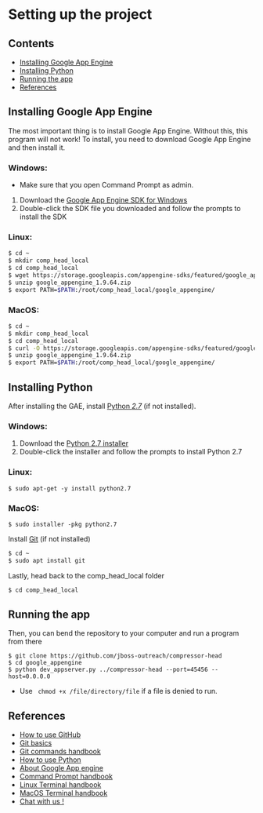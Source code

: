 # Setting up the project

## Contents
* [Installing Google App Engine](#ins_gae)
* [Installing Python](#ins_py)
* [Running the app](#run_app)
* [References](#ref)

## <a id="ins_gae"></a>Installing Google App Engine
The most important thing is to install Google App Engine. Without this, this program will not work! To install, you need to download Google App Engine and then install it.

### Windows:
* Make sure that you open Command Prompt as admin.
1. Download the [Google App Engine SDK for Windows](https://storage.googleapis.com/appengine-sdks/featured/GoogleAppEngine-1.9.64.msi)
2. Double-click the SDK file you downloaded and follow the prompts to install the SDK

### Linux:
```bash
$ cd ~
$ mkdir comp_head_local
$ cd comp_head_local
$ wget https://storage.googleapis.com/appengine-sdks/featured/google_appengine_1.9.64.zip
$ unzip google_appengine_1.9.64.zip
$ export PATH=$PATH:/root/comp_head_local/google_appengine/
```

### MacOS:
```bash
$ cd ~
$ mkdir comp_head_local
$ cd comp_head_local
$ curl -O https://storage.googleapis.com/appengine-sdks/featured/google_appengine_1.9.64.zip
$ unzip google_appengine_1.9.64.zip
$ export PATH=$PATH:/root/comp_head_local/google_appengine/
```

## <a id="ins_py"></a>Installing Python
After installing the GAE, install [Python *2.7*](https://www.python.org) (if not installed).

### Windows:
1. Download the [Python 2.7 installer](https://www.python.org/ftp/python/2.7.14/python-2.7.14.amd64.msi)
2. Double-click the installer and follow the prompts to install Python 2.7

### Linux:
```
$ sudo apt-get -y install python2.7
```

### MacOS:
```
$ sudo installer -pkg python2.7
```

Install [Git](https://git-scm.com) (if not installed)
```bash
$ cd ~
$ sudo apt install git
```

Lastly, head back to the comp_head_local folder
```bash
$ cd comp_head_local
```

## <a id="run_app"></a>Running the app
Then, you can bend the repository to your computer and run a program from there

```
$ git clone https://github.com/jboss-outreach/compressor-head
$ cd google_appengine
$ python dev_appserver.py ../compressor-head --port=45456 --host=0.0.0.0
```
* Use ``` chmod +x /file/directory/file``` if a file is denied to run.

## <a id="ref"></a>References
 * [How to use GitHub](https://guides.github.com/activities/hello-world/)
 * [Git basics](https://git-scm.com/book/en/v2/Getting-Started-Git-Basics)
 * [Git commands handbook](https://git-scm.com/docs)
 * [How to use Python](https://www.python.org/about/gettingstarted/) 
 * [About Google App engine](https://cloud.google.com/docs/overview/)
 * [Command Prompt handbook](http://www.makeuseof.com/tag/a-beginners-guide-to-the-windows-command-line/)
 * [Linux Terminal handbook](http://linuxcommand.org/)
 * [MacOS Terminal handbook](https://developer.apple.com/library/content/documentation/OpenSource/Conceptual/ShellScripting/CommandLInePrimer/CommandLine.html)
 * [Chat with us !](https://gitter.im/jboss-outreach)

